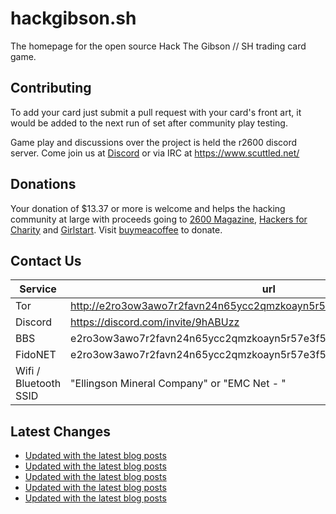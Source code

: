 # hackgibson.sh
The homepage for the open source Hack The Gibson // SH trading card game.


## Contributing

To add your card just submit a pull request with your card's front art, it would be added to the next run of set after community play testing.

Game play and discussions over the project is held the r2600 discord server. Come join us at [Discord](https://discord.com/invite/9hABUzz) or via IRC at https://www.scuttled.net/


## Donations

Your donation of $13.37 or more is welcome and helps the hacking community at large with proceeds going to [2600 Magazine](https://2600.com/), [Hackers for Charity](https://hackersforcharity.org) and [Girlstart](https://girlstart.org).  Visit [buymeacoffee](https://www.buymeacoffee.com/hackgibson.sh) to donate.


## Contact Us

Service | url
-|-
Tor | http://e2ro3ow3awo7r2favn24n65ycc2qmzkoayn5r57e3f56nvjwdcgg32ad.onion
Discord | https://discord.com/invite/9hABUzz
BBS | e2ro3ow3awo7r2favn24n65ycc2qmzkoayn5r57e3f56nvjwdcgg32ad.onion:23
FidoNET | e2ro3ow3awo7r2favn24n65ycc2qmzkoayn5r57e3f56nvjwdcgg32ad.onion:24554
Wifi / Bluetooth SSID | "Ellingson Mineral Company" or "EMC Net - <fidonet address>"

## Latest Changes
<!-- BLOG-POST-LIST:START -->
- [Updated with the latest blog posts](https://github.com/DFW2600/hackgibson.sh/commit/635ef3d1fe40c41793e6d9f3961da491082fadab)
- [Updated with the latest blog posts](https://github.com/DFW2600/hackgibson.sh/commit/ee620668bf072351041854c1221168ab94fcd0e9)
- [Updated with the latest blog posts](https://github.com/DFW2600/hackgibson.sh/commit/bc9b22ca6798d03982336d876489f242cd6df68f)
- [Updated with the latest blog posts](https://github.com/DFW2600/hackgibson.sh/commit/ef9e8b2f62ccecde6212c766c053b2e7fa6a7ca3)
- [Updated with the latest blog posts](https://github.com/DFW2600/hackgibson.sh/commit/75c0e33476fa8ade9c8828fcb9cfe8b04143babc)
<!-- BLOG-POST-LIST:END -->
